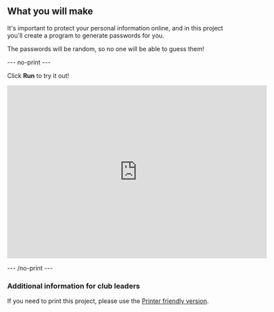 ## What you will make

It's important to protect your personal information online, and in this project you'll create a program to generate passwords for you.

The passwords will be random, so no one will be able to guess them!

--- no-print ---

Click **Run** to try it out!

<iframe src="https://editor.raspberrypi.org/en/embed/viewer/password-generator-complete" width="600" height="400" frameborder="0" marginwidth="0" marginheight="0" allowfullscreen> </iframe>

--- /no-print ---

### Additional information for club leaders

If you need to print this project, please use the [Printer friendly version](https://projects.raspberrypi.org/en/projects/password-generator/print).

